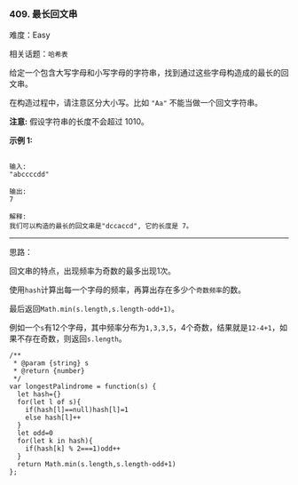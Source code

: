 ### 409. 最长回文串

难度：Easy

相关话题：`哈希表`

给定一个包含大写字母和小写字母的字符串，找到通过这些字母构造成的最长的回文串。



在构造过程中，请注意区分大小写。比如 `"Aa"` 不能当做一个回文字符串。



**注意:** 
假设字符串的长度不会超过 1010。



**示例 1:** 



```

输入:
"abccccdd"

输出:
7

解释:
我们可以构造的最长的回文串是"dccaccd", 它的长度是 7。
```



-----

思路：

回文串的特点，出现频率为奇数的最多出现1次。

使用`hash`计算出每一个字母的频率，再算出存在多少个`奇数频率`的数。

最后返回`Math.min(s.length,s.length-odd+1)`。

例如一个`s`有12个字母，其中频率分布为`1,3,3,5`，4个奇数，结果就是`12-4+1`，如果不存在奇数，则返回`s.length`。

```
/**
 * @param {string} s
 * @return {number}
 */
var longestPalindrome = function(s) {
  let hash={}
  for(let l of s){
    if(hash[l]==null)hash[l]=1
    else hash[l]++
  }
  let odd=0
  for(let k in hash){
    if(hash[k] % 2===1)odd++
  }
  return Math.min(s.length,s.length-odd+1)
};
```

